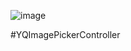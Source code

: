 ![image](https://github.com/CoderYQ/YQImagePickerController/blob/master/LOGO/LOGO.png)

#YQImagePickerController

